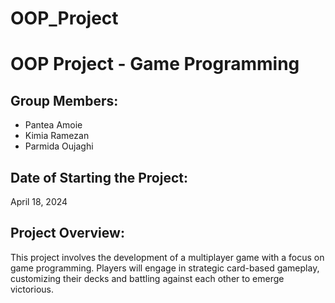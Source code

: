 # OOP_Project
# OOP Project - Game Programming

## Group Members:
- Pantea Amoie 
- Kimia Ramezan 
- Parmida Oujaghi

## Date of Starting the Project:
April 18, 2024

## Project Overview:
This project involves the development of a multiplayer game with a focus on game programming. Players will engage in strategic card-based gameplay, customizing their decks and battling against each other to emerge victorious.
